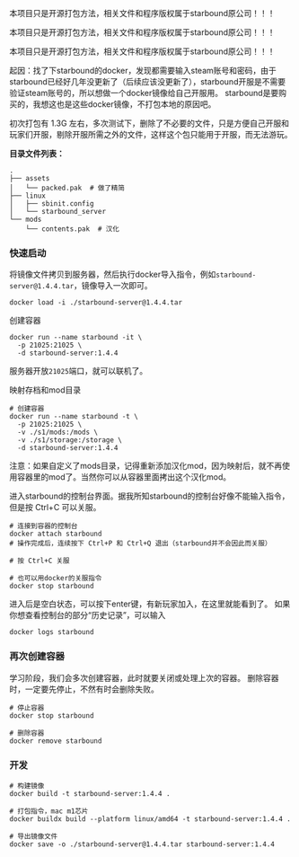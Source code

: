 本项目只是开源打包方法，相关文件和程序版权属于starbound原公司！！！

本项目只是开源打包方法，相关文件和程序版权属于starbound原公司！！！

本项目只是开源打包方法，相关文件和程序版权属于starbound原公司！！！

起因：找了下starbound的docker，发现都需要输入steam账号和密码，由于starbound已经好几年没更新了（后续应该没更新了），starbound开服是不需要验证steam账号的，所以想做一个docker镜像给自己开服用。
starbound是要购买的，我想这也是这些docker镜像，不打包本地的原因吧。

初次打包有 1.3G 左右，多次测试下，删除了不必要的文件，只是方便自己开服和玩家们开服，剔除开服所需之外的文件，这样这个包只能用于开服，而无法游玩。

**目录文件列表：**
```shell
.
├── assets
│   └── packed.pak  # 做了精简
├── linux
│   ├── sbinit.config
│   └── starbound_server
└── mods
    └── contents.pak  # 汉化
```


### 快速启动
将镜像文件拷贝到服务器，然后执行docker导入指令，例如`starbound-server@1.4.4.tar`，镜像导入一次即可。
```shell
docker load -i ./starbound-server@1.4.4.tar
```

创建容器
```shell
docker run --name starbound -it \
  -p 21025:21025 \
  -d starbound-server:1.4.4
```

服务器开放`21025`端口，就可以联机了。


映射存档和mod目录
```shell
# 创建容器
docker run --name starbound -t \
  -p 21025:21025 \
  -v ./s1/mods:/mods \
  -v ./s1/storage:/storage \
  -d starbound-server:1.4.4
```
注意：如果自定义了mods目录，记得重新添加汉化mod，因为映射后，就不再使用容器里的mod了。当然你可以从容器里面拷出这个汉化mod。


进入starbound的控制台界面。据我所知starbound的控制台好像不能输入指令，但是按 Ctrl+C 可以关服。
```shell
# 连接到容器的控制台
docker attach starbound
# 操作完成后，连续按下 Ctrl+P 和 Ctrl+Q 退出（starbound并不会因此而关服）

# 按 Ctrl+C 关服

# 也可以用docker的关服指令
docker stop starbound
```

进入后是空白状态，可以按下enter键，有新玩家加入，在这里就能看到了。
如果你想查看控制台的部分“历史记录”，可以输入
```shell
docker logs starbound
```


### 再次创建容器
学习阶段，我们会多次创建容器，此时就要关闭或处理上次的容器。
删除容器时，一定要先停止，不然有时会删除失败。
```shell
# 停止容器
docker stop starbound

# 删除容器
docker remove starbound
```



### 开发

```shell
# 构建镜像
docker build -t starbound-server:1.4.4 .

# 打包指令，mac m1芯片
docker buildx build --platform linux/amd64 -t starbound-server:1.4.4 .

# 导出镜像文件
docker save -o ./starbound-server@1.4.4.tar starbound-server:1.4.4
```